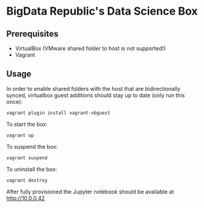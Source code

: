 # BigData Republic's Data Science Box


## Prerequisites

* VirtualBox (VMware shared folder to host is not supported!)
* Vagrant 


## Usage


In order to enable shared folders with the host that are bidirectionally synced, virtualbox guest additions should stay up to date (only run this once):
```
vagrant plugin install vagrant-vbguest
```

To start the box:
```
vagrant up
```

To suspend the box:

```
vagrant suspend
```

To uninstall the box:

```
vagrant destroy
```

After fully provisioned the Jupyter notebook should be available at http://10.0.0.42
